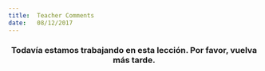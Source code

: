 ```yaml
---
title:  Teacher Comments
date:   08/12/2017
---
```


### <center>Todavía estamos trabajando en esta lección. Por favor, vuelva más tarde.</center>